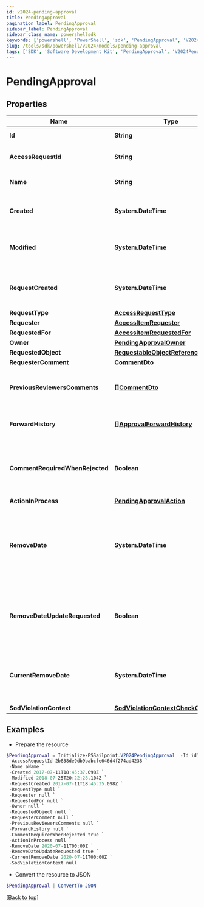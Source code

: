 ```yaml
---
id: v2024-pending-approval
title: PendingApproval
pagination_label: PendingApproval
sidebar_label: PendingApproval
sidebar_class_name: powershellsdk
keywords: ['powershell', 'PowerShell', 'sdk', 'PendingApproval', 'V2024PendingApproval'] 
slug: /tools/sdk/powershell/v2024/models/pending-approval
tags: ['SDK', 'Software Development Kit', 'PendingApproval', 'V2024PendingApproval']
---
```



# PendingApproval

## Properties

Name | Type | Description | Notes
------------ | ------------- | ------------- | -------------
**Id** | **String** | The approval id. | [optional] 
**AccessRequestId** | **String** | This is the access request id. | [optional] 
**Name** | **String** | The name of the approval. | [optional] 
**Created** | **System.DateTime** | When the approval was created. | [optional] 
**Modified** | **System.DateTime** | When the approval was modified last time. | [optional] 
**RequestCreated** | **System.DateTime** | When the access-request was created. | [optional] 
**RequestType** | [**AccessRequestType**](access-request-type) |  | [optional] 
**Requester** | [**AccessItemRequester**](access-item-requester) |  | [optional] 
**RequestedFor** | [**AccessItemRequestedFor**](access-item-requested-for) |  | [optional] 
**Owner** | [**PendingApprovalOwner**](pending-approval-owner) |  | [optional] 
**RequestedObject** | [**RequestableObjectReference**](requestable-object-reference) |  | [optional] 
**RequesterComment** | [**CommentDto**](comment-dto) |  | [optional] 
**PreviousReviewersComments** | [**[]CommentDto**](comment-dto) | The history of the previous reviewers comments. | [optional] 
**ForwardHistory** | [**[]ApprovalForwardHistory**](approval-forward-history) | The history of approval forward action. | [optional] 
**CommentRequiredWhenRejected** | **Boolean** | When true the rejector has to provide comments when rejecting | [optional] [default to $false]
**ActionInProcess** | [**PendingApprovalAction**](pending-approval-action) |  | [optional] 
**RemoveDate** | **System.DateTime** | The date the role or access profile or entitlement is no longer assigned to the specified identity. | [optional] 
**RemoveDateUpdateRequested** | **Boolean** | If true, then the request is to change the remove date or sunset date. | [optional] [default to $false]
**CurrentRemoveDate** | **System.DateTime** | The remove date or sunset date that was assigned at the time of the request. | [optional] 
**SodViolationContext** | [**SodViolationContextCheckCompleted**](sod-violation-context-check-completed) |  | [optional] 

## Examples

- Prepare the resource
```powershell
$PendingApproval = Initialize-PSSailpoint.V2024PendingApproval  -Id id12345 `
 -AccessRequestId 2b838de9db9babcfe646d4f274ad4238 `
 -Name aName `
 -Created 2017-07-11T18:45:37.098Z `
 -Modified 2018-07-25T20:22:28.104Z `
 -RequestCreated 2017-07-11T18:45:35.098Z `
 -RequestType null `
 -Requester null `
 -RequestedFor null `
 -Owner null `
 -RequestedObject null `
 -RequesterComment null `
 -PreviousReviewersComments null `
 -ForwardHistory null `
 -CommentRequiredWhenRejected true `
 -ActionInProcess null `
 -RemoveDate 2020-07-11T00:00Z `
 -RemoveDateUpdateRequested true `
 -CurrentRemoveDate 2020-07-11T00:00Z `
 -SodViolationContext null
```

- Convert the resource to JSON
```powershell
$PendingApproval | ConvertTo-JSON
```


[[Back to top]](#) 

